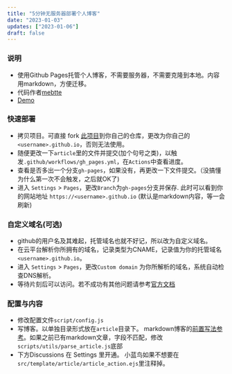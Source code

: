 ```yaml
---
title: "5分钟无服务器部署个人博客"
date: "2023-01-03"
updates: ["2023-01-06"]
draft: false
---
```


### 说明
- 使用Github Pages托管个人博客，不需要服务器，不需要克隆到本地。内容用markdown，方便迁移。
- 代码作者[mebtte](https://github.com/mebtte/animal-photosynthesis)
- [Demo](https://tomatocuke.github.io)

### 快速部署
- 拷贝项目。可直接 fork [此项目](https://github.com/tomatocuke/tomatocuke.github.io)到你自己的仓库，更改为你自己的`<username>.github.io`，否则无法使用。
- 随便更改一下`article`里的文件并提交(加个句号之类)，以触发`.github/workflows/gh_pages.yml`，在`Actions`中查看进度。
- 查看是否多出一个分支`gh-pages`，如果没有，再更改一下文件提交。（没搞懂为什么第一次不会触发，之后就OK了)
- 进入 `Settings` > `Pages`，更改`Branch`为`gh-pages`分支并保存. 此时可以看到你的网站地址 `https://<username>.github.io` (默认是markdown内容，等一会刷新)

### 自定义域名(可选)
- github的用户名及其难起，托管域名也就不好记，所以改为自定义域名。
- 在云平台解析你所拥有的域名，记录类型为CNAME，记录值为你的托管域名`<username>.github.io`。
- 进入 `Settings` > `Pages`，更改`Custom domain` 为你所解析的域名，系统自动检查DNS解析。
- 等待片刻后可以访问。若不成功有其他问题请参考[官方文档](https://docs.github.com/en/pages/configuring-a-custom-domain-for-your-github-pages-site)

### 配置与内容
- 修改配置文件`script/config.js`
- 写博客。以单独目录形式放在`article`目录下。 markdown博客的[前置写法参考](https://github.com/tomatocuke/tomatocuke.github.io/edit/main/articles/blog/index.md)。如果之前已有markdown文章，字段不匹配，修改`scripts/utils/parse_article.js`底部
- 下方Discussions 在 Settings 里开通。 小蓝鸟如果不想要在`src/template/article/article_action.ejs`里注释掉。

